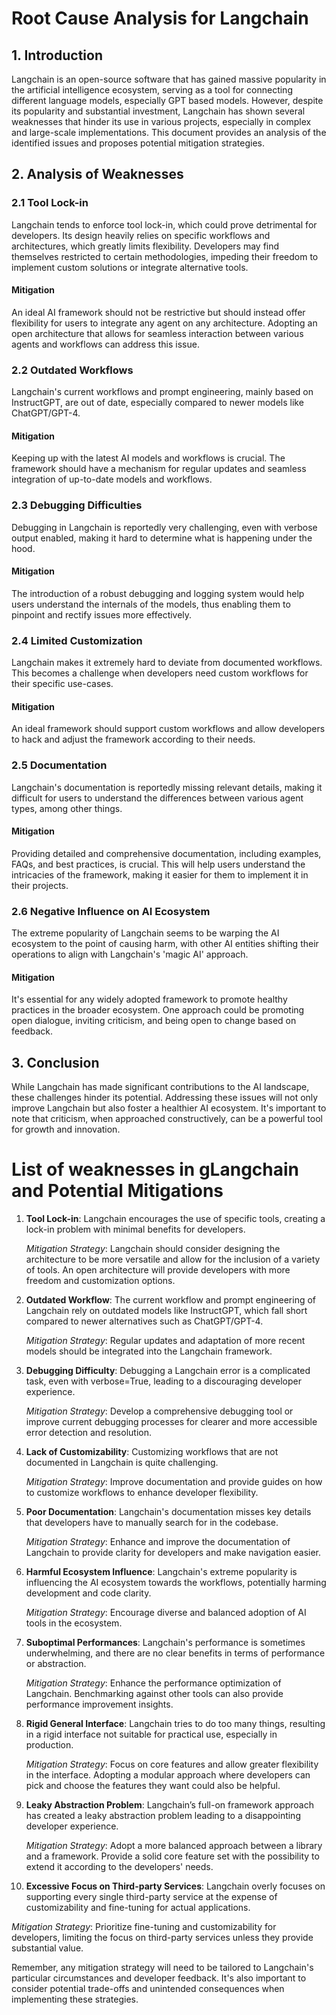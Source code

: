 # Root Cause Analysis for Langchain

## 1. Introduction

Langchain is an open-source software that has gained massive popularity in the artificial intelligence ecosystem, serving as a tool for connecting different language models, especially GPT based models. However, despite its popularity and substantial investment, Langchain has shown several weaknesses that hinder its use in various projects, especially in complex and large-scale implementations. This document provides an analysis of the identified issues and proposes potential mitigation strategies.

## 2. Analysis of Weaknesses

### 2.1 Tool Lock-in

Langchain tends to enforce tool lock-in, which could prove detrimental for developers. Its design heavily relies on specific workflows and architectures, which greatly limits flexibility. Developers may find themselves restricted to certain methodologies, impeding their freedom to implement custom solutions or integrate alternative tools.

#### Mitigation

An ideal AI framework should not be restrictive but should instead offer flexibility for users to integrate any agent on any architecture. Adopting an open architecture that allows for seamless interaction between various agents and workflows can address this issue.

### 2.2 Outdated Workflows

Langchain's current workflows and prompt engineering, mainly based on InstructGPT, are out of date, especially compared to newer models like ChatGPT/GPT-4.

#### Mitigation

Keeping up with the latest AI models and workflows is crucial. The framework should have a mechanism for regular updates and seamless integration of up-to-date models and workflows.

### 2.3 Debugging Difficulties

Debugging in Langchain is reportedly very challenging, even with verbose output enabled, making it hard to determine what is happening under the hood.

#### Mitigation

The introduction of a robust debugging and logging system would help users understand the internals of the models, thus enabling them to pinpoint and rectify issues more effectively.

### 2.4 Limited Customization

Langchain makes it extremely hard to deviate from documented workflows. This becomes a challenge when developers need custom workflows for their specific use-cases.

#### Mitigation

An ideal framework should support custom workflows and allow developers to hack and adjust the framework according to their needs.

### 2.5 Documentation

Langchain's documentation is reportedly missing relevant details, making it difficult for users to understand the differences between various agent types, among other things.

#### Mitigation

Providing detailed and comprehensive documentation, including examples, FAQs, and best practices, is crucial. This will help users understand the intricacies of the framework, making it easier for them to implement it in their projects.

### 2.6 Negative Influence on AI Ecosystem

The extreme popularity of Langchain seems to be warping the AI ecosystem to the point of causing harm, with other AI entities shifting their operations to align with Langchain's 'magic AI' approach.

#### Mitigation

It's essential for any widely adopted framework to promote healthy practices in the broader ecosystem. One approach could be promoting open dialogue, inviting criticism, and being open to change based on feedback.

## 3. Conclusion

While Langchain has made significant contributions to the AI landscape, these challenges hinder its potential. Addressing these issues will not only improve Langchain but also foster a healthier AI ecosystem. It's important to note that criticism, when approached constructively, can be a powerful tool for growth and innovation.


# List of weaknesses in gLangchain and Potential Mitigations

1. **Tool Lock-in**: Langchain encourages the use of specific tools, creating a lock-in problem with minimal benefits for developers. 

   *Mitigation Strategy*: Langchain should consider designing the architecture to be more versatile and allow for the inclusion of a variety of tools. An open architecture will provide developers with more freedom and customization options.

2. **Outdated Workflow**: The current workflow and prompt engineering of Langchain rely on outdated models like InstructGPT, which fall short compared to newer alternatives such as ChatGPT/GPT-4.

   *Mitigation Strategy*: Regular updates and adaptation of more recent models should be integrated into the Langchain framework.

3. **Debugging Difficulty**: Debugging a Langchain error is a complicated task, even with verbose=True, leading to a discouraging developer experience.

   *Mitigation Strategy*: Develop a comprehensive debugging tool or improve current debugging processes for clearer and more accessible error detection and resolution.

4. **Lack of Customizability**: Customizing workflows that are not documented in Langchain is quite challenging.

   *Mitigation Strategy*: Improve documentation and provide guides on how to customize workflows to enhance developer flexibility.

5. **Poor Documentation**: Langchain's documentation misses key details that developers have to manually search for in the codebase.

   *Mitigation Strategy*: Enhance and improve the documentation of Langchain to provide clarity for developers and make navigation easier.

6. **Harmful Ecosystem Influence**: Langchain's extreme popularity is influencing the AI ecosystem towards the workflows, potentially harming development and code clarity.

   *Mitigation Strategy*: Encourage diverse and balanced adoption of AI tools in the ecosystem.

7. **Suboptimal Performances**: Langchain's performance is sometimes underwhelming, and there are no clear benefits in terms of performance or abstraction.

   *Mitigation Strategy*: Enhance the performance optimization of Langchain. Benchmarking against other tools can also provide performance improvement insights.

8. **Rigid General Interface**: Langchain tries to do too many things, resulting in a rigid interface not suitable for practical use, especially in production.

   *Mitigation Strategy*: Focus on core features and allow greater flexibility in the interface. Adopting a modular approach where developers can pick and choose the features they want could also be helpful.

9. **Leaky Abstraction Problem**: Langchain’s full-on framework approach has created a leaky abstraction problem leading to a disappointing developer experience.

   *Mitigation Strategy*: Adopt a more balanced approach between a library and a framework. Provide a solid core feature set with the possibility to extend it according to the developers' needs. 

10. **Excessive Focus on Third-party Services**: Langchain overly focuses on supporting every single third-party service at the expense of customizability and fine-tuning for actual applications.

   *Mitigation Strategy*: Prioritize fine-tuning and customizability for developers, limiting the focus on third-party services unless they provide substantial value.
   
Remember, any mitigation strategy will need to be tailored to Langchain's particular circumstances and developer feedback. It's also important to consider potential trade-offs and unintended consequences when implementing these strategies.